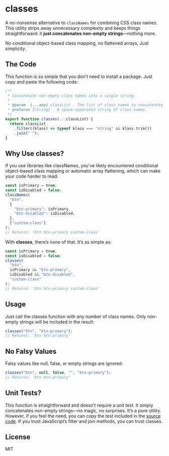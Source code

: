 # classes

A no-nonsense alternative to `classNames` for combining CSS class names. This utility strips away unnecessary complexity and keeps things straightforward: it **just concatenates non-empty strings**—nothing more.

No conditional object-based class mapping, no flattened arrays, Just simplicity.

## The Code

This function is so simple that you don’t need to install a package. Just copy and paste the following code:

```js
/**
 * Concatenate non-empty class names into a single string.
 *
 * @param  {...any} classList - The list of class names to concatenate.
 * @returns {string} - A space-separated string of class names.
 */
export function classes(...classList) {
  return classList
    .filter((klass) => typeof klass === "string" && klass.trim())
    .join(" ");
}
```

## Why Use classes?

If you use libraries like classNames, you’ve likely encountered conditional object-based class mapping or automatic array flattening, which can make your code harder to read:

```js
const isPrimary = true;
const isDisabled = false;
classNames(
  "btn",
  {
    "btn-primary": isPrimary,
    "btn-disabled": isDisabled,
  },
  ["custom-class"]
);
// Returns: 'btn btn-primary custom-class'
```

With **classes**, there’s none of that. It’s as simple as:

```js
const isPrimary = true;
const isDisabled = false;
classes(
  "btn",
  isPrimary && "btn-primary",
  isDisabled && "btn-disabled",
  "custom-class"
);
// Returns: 'btn btn-primary custom-class'
```

## Usage

Just call the classes function with any number of class names. Only non-empty strings will be included in the result:

```js
classes("btn", "btn-primary");
// Returns: 'btn btn-primary'
```

## No Falsy Values

Falsy values like null, false, or empty strings are ignored:

```js
classes("btn", null, false, "", "btn-primary");
// Returns: 'btn btn-primary'
```

## Unit Tests?

This function is straightforward and doesn’t require a unit test. It simply concatenates non-empty strings—no magic, no surprises. It’s a pure utility. However, if you feel the need, you can copy the test included in the [source code](./src/classes.test.js). If you trust JavaScript’s filter and join methods, you can trust classes.

## License

MIT
